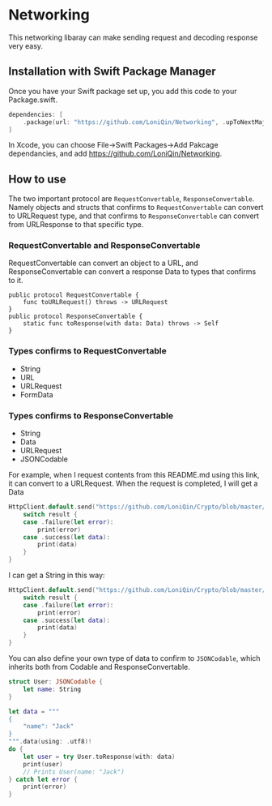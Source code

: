 # Networking

This networking libaray can make sending request and decoding response very easy.


## Installation with Swift Package Manager

Once you have your Swift package set up, you add this code to your Package.swift. 
```swift
dependencies: [
    .package(url: "https://github.com/LoniQin/Networking", .upToNextMajor(from: "1.0.0"))
]
```
 In Xcode, you can choose File->Swift Packages->Add Pakcage dependancies, and add https://github.com/LoniQin/Networking.
 
 ## How to use
 The two important protocol are `RequestConvertable`, `ResponseConvertable`. Namely objects and structs that confirms to `RequestConvertable` can convert to URLRequest type, and that confirms to `ResponseConvertable` can convert from URLResponse to that specific type. 
 ### RequestConvertable and ResponseConvertable
 RequestConvertable can convert an object to a URL, and ResponseConvertable can convert a response Data to types that confirms to it.
 ```
 public protocol RequestConvertable {
     func toURLRequest() throws -> URLRequest
 }
 public protocol ResponseConvertable {
     static func toResponse(with data: Data) throws -> Self
 }

 ```
 ### Types confirms to RequestConvertable
 * String
 * URL
 * URLRequest
 * FormData
 
 ### Types confirms to ResponseConvertable
 * String
 * Data
 * URLRequest
 * JSONCodable
 
 
 For example, when I request contents from this README.md using this link, it can convert to a URLRequest. When the request is completed, I will get a Data 
```swift
HttpClient.default.send("https://github.com/LoniQin/Crypto/blob/master/README.md") { (result: Result<Data,Error>) in
    switch result {
    case .failure(let error):
        print(error)
    case .success(let data):
        print(data)
    }
}
```

I can get a String in this way:

```swift
HttpClient.default.send("https://github.com/LoniQin/Crypto/blob/master/README.md") { (result: Result<String,Error>) in
    switch result {
    case .failure(let error):
        print(error)
    case .success(let data):
        print(data)
    }
}
```

You can also define your own type of data to confirm to `JSONCodable`, which inherits both from Codable and ResponseConvertable.
```swift
struct User: JSONCodable {
    let name: String
}

let data = """
{
    "name": "Jack"
}
""".data(using: .utf8)!
do {
    let user = try User.toResponse(with: data)
    print(user)
    // Prints User(name: "Jack")
} catch let error {
    print(error)
}
```
